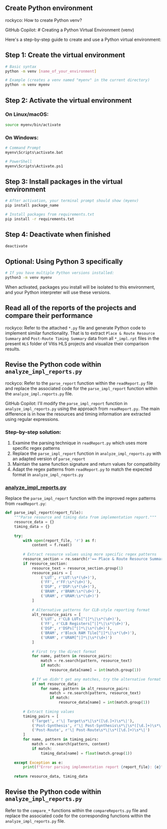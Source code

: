 ## Create Python environment

rockyco: How to create Python venv?

GitHub Copilot: # Creating a Python Virtual Environment (venv)

Here's a step-by-step guide to create and use a Python virtual environment:

## Step 1: Create the virtual environment

```bash
# Basic syntax
python -m venv [name_of_your_environment]

# Example (creates a venv named "myenv" in the current directory)
python -m venv myenv
```

## Step 2: Activate the virtual environment

### On Linux/macOS:
```bash
source myenv/bin/activate
```

### On Windows:
```bash
# Command Prompt
myenv\Scripts\activate.bat

# PowerShell
myenv\Scripts\Activate.ps1
```

## Step 3: Install packages in the virtual environment
```bash
# After activation, your terminal prompt should show (myenv)
pip install package_name

# Install packages from requirements.txt
pip install -r requirements.txt
```

## Step 4: Deactivate when finished
```bash
deactivate
```

## Optional: Using Python 3 specifically
```bash
# If you have multiple Python versions installed:
python3 -m venv myenv
```

When activated, packages you install will be isolated to this environment, and your Python interpreter will use these versions.


## Read all of the reports of the projects and compare their performance

rockyco: Refer to the attached `*.py` file and generate Python code to implement similar functionality. That is to extract `Place & Route Resource Summary` and `Post-Route Timing Summary` data from all `*_impl.rpt` files in the present `HLS` folder of Vitis HLS projects and visualize their comparison results.



## Revise the Python code within `analyze_impl_reports.py`

rockyco: Refer to the `parse_report` function within the `readReport.py` file and replace the associated code for the `parse_impl_report` function within the `analyze_impl.reports.py` file.

GitHub Copilot: I'll modify the `parse_impl_report` function in `analyze_impl_reports.py` using the approach from `readReport.py`. The main difference is in how the resources and timing information are extracted using regular expressions.

### Step-by-step solution:

1. Examine the parsing technique in `readReport.py` which uses more specific regex patterns
2. Replace the `parse_impl_report` function in `analyze_impl_reports.py` with an adapted version of `parse_report`
3. Maintain the same function signature and return values for compatibility
4. Adapt the regex patterns from `readReport.py` to match the expected format in `analyze_impl_reports.py`

### [analyze_impl_reports.py](file:///home/jielei/Projects/UTS/estFreqOffset/HLS/analyze_impl_reports.py)

Replace the `parse_impl_report` function with the improved regex patterns from `readReport.py`:

````python
def parse_impl_report(report_file):
    """Parse resource and timing data from implementation report."""
    resource_data = {}
    timing_data = {}
    
    try:
        with open(report_file, 'r') as f:
            content = f.read()
            
        # Extract resource values using more specific regex patterns
        resource_section = re.search(r'== Place & Route Resource Summary.*?\n(.*?)\n\n', content, re.DOTALL)
        if resource_section:
            resource_text = resource_section.group(1)
            resource_pairs = [
                ('LUT', r'LUT:\s*(\d+)'),
                ('FF', r'FF:\s*(\d+)'),
                ('DSP', r'DSP:\s*(\d+)'),
                ('BRAM', r'BRAM:\s*(\d+)'),
                ('URAM', r'URAM:\s*(\d+)')
            ]
            
            # Alternative patterns for CLB-style reporting format
            alt_resource_pairs = [
                ('LUT', r'CLB LUTs[^|]*\|\s*(\d+)'),
                ('FF', r'CLB Registers[^|]*\|\s*(\d+)'),
                ('DSP', r'DSPs[^|]*\|\s*(\d+)'),
                ('BRAM', r'Block RAM Tile[^|]*\|\s*(\d+)'),
                ('URAM', r'URAM[^|]*\|\s*(\d+)')
            ]
            
            # First try the direct format
            for name, pattern in resource_pairs:
                match = re.search(pattern, resource_text)
                if match:
                    resource_data[name] = int(match.group(1))
            
            # If we didn't get any matches, try the alternative format
            if not resource_data:
                for name, pattern in alt_resource_pairs:
                    match = re.search(pattern, resource_text)
                    if match:
                        resource_data[name] = int(match.group(1))
        
        # Extract timing values
        timing_pairs = [
            ('Target', r'\| Target\s*\|\s*([\d.]+)\s*\|'),
            ('Post-Synthesis', r'\| Post-Synthesis\s*\|\s*([\d.]+)\s*\|'),
            ('Post-Route', r'\| Post-Route\s*\|\s*([\d.]+)\s*\|')
        ]
        for name, pattern in timing_pairs:
            match = re.search(pattern, content)
            if match:
                timing_data[name] = float(match.group(1))
    
    except Exception as e:
        print(f"Error parsing implementation report {report_file}: {e}")
    
    return resource_data, timing_data
````

## Revise the Python code within `analyze_impl_reports.py`

Refer to the `compare_*` functions within the `compareReports.py` file and replace the associated code for the corresponding functions within the `analyze_impl_reports.py` file.